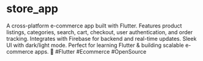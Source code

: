 # store_app
A cross-platform e-commerce app built with Flutter. Features product listings, categories, search, cart, checkout, user authentication, and order tracking. Integrates with Firebase for backend and real-time updates. Sleek UI with dark/light mode. Perfect for learning Flutter &amp; building scalable e-commerce apps. 🛒 #Flutter #Ecommerce #OpenSource
